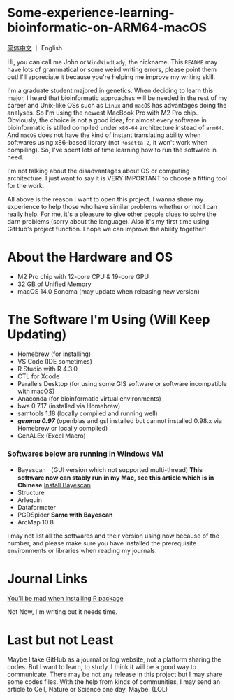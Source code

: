 # Some-experience-learning-bioinformatic-on-ARM64-macOS
[简体中文](README-CN.md) ｜ English

Hi, you can call me John or `WindWindLady`, the nickname. This `README` may have lots of grammatical or some weird writing errors, please point them out! I'll appreciate it because you're helping me improve my writing skill.

I'm a graduate student majored in genetics. When deciding to learn this major, I heard that bioinformatic approaches will be needed in the rest of my career and Unix-like OSs such as `Linux` and `macOS` has advantages doing the analyses. So I'm using the newest MacBook Pro with M2 Pro chip. Obviously, the choice is not a good idea, for almost every software in bioinformatic is stilled compiled under `x86-64` architecture instead of `arm64`. And `macOS` does not have the kind of instant translating ability when softwares using x86-based library (not `Rosetta 2`, it won't work when compiling). So, I've spent lots of time learning how to run the software in need. 

I'm not talking about the disadvantages about OS or computing architecture. I just want to say it is VERY IMPORTANT to choose a fitting tool for the work.

All above is the reason I want to open this project. I wanna share my experience to help those who have similar problems whether or not I can really help. For me, it's a pleasure to give other people clues to solve the darn problems (sorry about the language). Also it's my first time using GitHub's project function. I hope we can improve the ability together!

# About the Hardware and OS
- M2 Pro chip with 12-core CPU & 19-core GPU
- 32 GB of Unified Memory
- macOS 14.0 Sonoma (may update when releasing new version)

# The Software I'm Using (Will Keep Updating)

- Homebrew (for installing)
- VS Code (IDE sometimes)
- R Studio with R 4.3.0
- CTL for Xcode
- Parallels Desktop (for using some GIS software or software incompatible with macOS)
- Anaconda (for bioinformatic virtual environments)
- bwa 0.7.17 (installed via Homebrew)
- samtools 1.18 (locally compiled and running well)
- ***gemma 0.97*** (openblas and gsl installed but cannot installed 0.98.x via Homebrew or locally complied)
- GenALEx (Excel Macro)

### Softwares below are running in Windows VM
- Bayescan （GUI version which not supported multi-thread) **This software now can stably run in my Mac, see this article which is in Chinese** [Install Bayescan](BAYESCAN--CN.md)
- Structure 
- Arlequin 
- Dataformater 
- PGDSpider **Same with Bayescan**
- ArcMap 10.8

I may not list all the softwares and their version using now because of the number, and please make sure you have installed the prerequisite environments or libraries when reading my journals.

# Journal Links

[You'll be mad when installing R package](EN-Journals/gradientForest.md)

Not Now, I'm writing but it needs time.

# Last but not Least

Maybe I take GitHub as a journal or log website, not a platform sharing the codes. But I want to learn, to study. I think it will be a good way to communicate. There may be not any release in this project but I may share some codes files. With the help from kinds of communities, I may send an article to Cell, Nature or Science one day. Maybe. (LOL)

